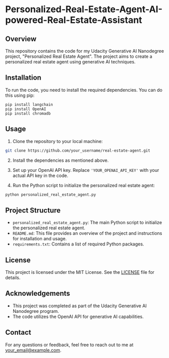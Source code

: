 # Personalized-Real-Estate-Agent-AI-powered-Real-Estate-Assistant

## Overview

This repository contains the code for my Udacity Generative AI Nanodegree project, "Personalized Real Estate Agent". The project aims to create a personalized real estate agent using generative AI techniques.

## Installation

To run the code, you need to install the required dependencies. You can do this using pip:

```requirements
pip install langchain
pip install OpenAI
pip install chromadb
```

## Usage

1. Clone the repository to your local machine:

```bash
git clone https://github.com/your_username/real-estate-agent.git
```

2. Install the dependencies as mentioned above.

3. Set up your OpenAI API key. Replace `'YOUR_OPENAI_API_KEY'` with your actual API key in the code.

4. Run the Python script to initialize the personalized real estate agent:

```bash
python personalized_real_estate_agent.py
```

## Project Structure

- `personalized_real_estate_agent.py`: The main Python script to initialize the personalized real estate agent.
- `README.md`: This file provides an overview of the project and instructions for installation and usage.
- `requirements.txt`: Contains a list of required Python packages.

## License

This project is licensed under the MIT License. See the [LICENSE](LICENSE) file for details.

## Acknowledgements

- This project was completed as part of the Udacity Generative AI Nanodegree program.
- The code utilizes the OpenAI API for generative AI capabilities.

## Contact

For any questions or feedback, feel free to reach out to me at [your_email@example.com](mailto:your_email@example.com).

